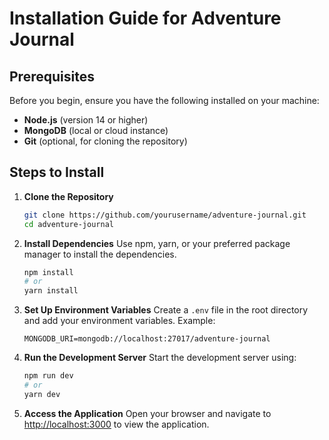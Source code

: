 # Installation Guide for Adventure Journal

## Prerequisites
Before you begin, ensure you have the following installed on your machine:
- **Node.js** (version 14 or higher)
- **MongoDB** (local or cloud instance)
- **Git** (optional, for cloning the repository)

## Steps to Install

1. **Clone the Repository**
   ```bash
   git clone https://github.com/yourusername/adventure-journal.git
   cd adventure-journal
   ```

2. **Install Dependencies**
   Use npm, yarn, or your preferred package manager to install the dependencies.
   ```bash
   npm install
   # or
   yarn install
   ```

3. **Set Up Environment Variables**
   Create a `.env` file in the root directory and add your environment variables. Example:
   ```
   MONGODB_URI=mongodb://localhost:27017/adventure-journal
   ```

4. **Run the Development Server**
   Start the development server using:
   ```bash
   npm run dev
   # or
   yarn dev
   ```

5. **Access the Application**
   Open your browser and navigate to [http://localhost:3000](http://localhost:3000) to view the application.
